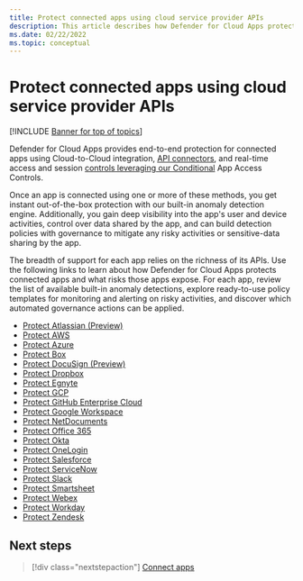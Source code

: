 ```yaml
---
title: Protect connected apps using cloud service provider APIs
description: This article describes how Defender for Cloud Apps protects your connected apps.
ms.date: 02/22/2022
ms.topic: conceptual
---
```

# Protect connected apps using cloud service provider APIs

[!INCLUDE [Banner for top of topics](includes/banner.md)]

Defender for Cloud Apps provides end-to-end protection for connected apps using Cloud-to-Cloud integration, [API connectors](enable-instant-visibility-protection-and-governance-actions-for-your-apps.md), and real-time access and session [controls leveraging our Conditional](proxy-intro-aad.md) App Access Controls.

Once an app is connected using one or more of these methods, you get instant out-of-the-box protection with our built-in anomaly detection engine. Additionally, you gain deep visibility into the app's user and device activities, control over data shared by the app, and can build detection policies with governance to mitigate any risky activities or sensitive-data sharing by the app.

The breadth of support for each app relies on the richness of its APIs. Use the following links to learn about how Defender for Cloud Apps protects connected apps and what risks those apps expose. For each app, review the list of available built-in anomaly detections, explore ready-to-use policy templates for monitoring and alerting on risky activities, and discover which automated governance actions can be applied.

- [Protect Atlassian (Preview)](protect-atlassian.md)
- [Protect AWS](protect-aws.md)
- [Protect Azure](protect-azure.md)
- [Protect Box](protect-box.md)
- [Protect DocuSign (Preview)](protect-docusign.md)
- [Protect Dropbox](protect-dropbox.md)
- [Protect Egnyte](protect-egnyte.md)
- [Protect GCP](protect-gcp.md)
- [Protect GitHub Enterprise Cloud](protect-github.md)
- [Protect Google Workspace](protect-google-workspace.md)
- [Protect NetDocuments](protect-netdocuments.md)
- [Protect Office 365](protect-office-365.md)
- [Protect Okta](protect-okta.md)
- [Protect OneLogin](protect-onelogin.md)
- [Protect Salesforce](protect-salesforce.md)
- [Protect ServiceNow](protect-servicenow.md)
- [Protect Slack](protect-slack.md)
- [Protect Smartsheet](protect-smartsheet.md)
- [Protect Webex](protect-webex.md)
- [Protect Workday](protect-workday.md)
- [Protect Zendesk](protect-zendesk.md)

## Next steps

> [!div class="nextstepaction"]
> [Connect apps](enable-instant-visibility-protection-and-governance-actions-for-your-apps.md)

